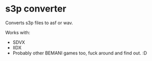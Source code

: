 # s3p converter

Converts s3p files to asf or wav.

Works with:
- SDVX
- IIDX
- Probably other BEMANI games too, fuck around and find out. :D
